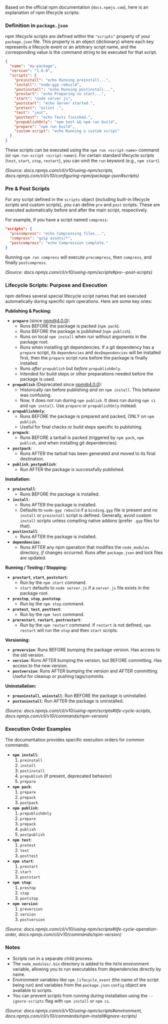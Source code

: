Based on the official npm documentation (`docs.npmjs.com`), here is an explanation of npm lifecycle scripts:

### Definition in `package.json`

npm lifecycle scripts are defined within the `"scripts"` property of your `package.json` file. This property is an object (dictionary) where each key represents a lifecycle event or an arbitrary script name, and the corresponding value is the command string to be executed for that script.

```json
{
  "name": "my-package",
  "version": "1.0.0",
  "scripts": {
    "preinstall": "echo Running preinstall...",
    "install": "node-gyp rebuild",
    "postinstall": "echo Running postinstall...",
    "prestart": "echo Preparing to start...",
    "start": "node server.js",
    "poststart": "echo Server started.",
    "pretest": "eslint .",
    "test": "jest",
    "posttest": "echo Tests finished.",
    "prepublishOnly": "npm test && npm run build",
    "prepare": "npm run build",
    "custom-script": "echo Running a custom script"
  }
}
```

These scripts can be executed using the `npm run <script-name>` command (or `npm run-script <script-name>`). For certain standard lifecycle scripts (`test`, `start`, `stop`, `restart`), you can omit the `run` keyword (e.g., `npm start`).

*(Source: docs.npmjs.com/cli/v10/using-npm/scripts, docs.npmjs.com/cli/v10/configuring-npm/package-json#scripts)*

### Pre & Post Scripts

For any script defined in the `scripts` object (including built-in lifecycle scripts and custom scripts), you can define `pre` and `post` scripts. These are executed automatically before and after the main script, respectively.

For example, if you have a script named `compress`:

```json
"scripts": {
  "precompress": "echo Compressing files...",
  "compress": "gzip assets/*",
  "postcompress": "echo Compression complete."
}
```

Running `npm run compress` will execute `precompress`, then `compress`, and finally `postcompress`.

*(Source: docs.npmjs.com/cli/v10/using-npm/scripts#pre--post-scripts)*

### Lifecycle Scripts: Purpose and Execution

npm defines several special lifecycle script names that are executed automatically during specific npm operations. Here are some key ones:

**Publishing & Packing:**

*   **`prepare`** (since npm@4.0.0):
    *   Runs BEFORE the package is packed (`npm pack`).
    *   Runs BEFORE the package is published (`npm publish`).
    *   Runs on local `npm install` when run without arguments in the package root.
    *   Runs when installing git dependencies. If a git dependency has a `prepare` script, its `dependencies` and `devDependencies` will be installed first, then the `prepare` script runs before the package is finally installed.
    *   Runs *after* `prepublish` but *before* `prepublishOnly`.
    *   Intended for build steps or other preparations needed before the package is used.
*   **`prepublish`** (Deprecated since npm@4.0.0):
    *   Historically ran before publishing *and* on `npm install`. This behavior was confusing.
    *   Now, it does *not* run during `npm publish`. It *does* run during `npm ci` and `npm install`. Use `prepare` or `prepublishOnly` instead.
*   **`prepublishOnly`**:
    *   Runs BEFORE the package is prepared and packed, ONLY on `npm publish`.
    *   Useful for final checks or build steps specific to publishing.
*   **`prepack`**:
    *   Runs BEFORE a tarball is packed (triggered by `npm pack`, `npm publish`, and when installing git dependencies).
*   **`postpack`**:
    *   Runs AFTER the tarball has been generated and moved to its final destination.
*   **`publish`**, **`postpublish`**:
    *   Run AFTER the package is successfully published.

**Installation:**

*   **`preinstall`**:
    *   Runs BEFORE the package is installed.
*   **`install`**:
    *   Runs AFTER the package is installed.
    *   Defaults to `node-gyp rebuild` if a `binding.gyp` file is present and no `install` or `preinstall` script is defined. Generally, avoid custom `install` scripts unless compiling native addons (prefer `.gyp` files for that).
*   **`postinstall`**:
    *   Runs AFTER the package is installed.
*   **`dependencies`**:
    *   Runs AFTER any npm operation that modifies the `node_modules` directory, *if* changes occurred. Runs after `package.json` and lock files are updated.

**Running / Testing / Stopping:**

*   **`prestart`**, **`start`**, **`poststart`**:
    *   Run by the `npm start` command.
    *   `start` defaults to `node server.js` if a `server.js` file exists in the package root.
*   **`prestop`**, **`stop`**, **`poststop`**:
    *   Run by the `npm stop` command.
*   **`pretest`**, **`test`**, **`posttest`**:
    *   Run by the `npm test` command.
*   **`prerestart`**, **`restart`**, **`postrestart`**:
    *   Run by the `npm restart` command. If `restart` is not defined, `npm restart` will run the `stop` and then `start` scripts.

**Versioning:**

*   **`preversion`**: Runs BEFORE bumping the package version. Has access to the old version.
*   **`version`**: Runs AFTER bumping the version, but BEFORE committing. Has access to the new version.
*   **`postversion`**: Runs AFTER bumping the version and AFTER committing. Useful for cleanup or pushing tags/commits.

**Uninstallation:**

*   **`preuninstall`**, **`uninstall`**: Run BEFORE the package is uninstalled.
*   **`postuninstall`**: Run AFTER the package is uninstalled.

*(Source: docs.npmjs.com/cli/v10/using-npm/scripts#life-cycle-scripts, docs.npmjs.com/cli/v10/commands/npm-version)*

### Execution Order Examples

The documentation provides specific execution orders for common commands:

*   **`npm install`**:
    1.  `preinstall`
    2.  `install`
    3.  `postinstall`
    4.  `prepublish` (if present, deprecated behavior)
    5.  `prepare`
*   **`npm pack`**:
    1.  `prepare`
    2.  `prepack`
    3.  `postpack`
*   **`npm publish`**:
    1.  `prepublishOnly`
    2.  `prepare`
    3.  `prepack`
    4.  `publish`
    5.  `postpublish`
*   **`npm test`**:
    1.  `pretest`
    2.  `test`
    3.  `posttest`
*   **`npm start`**:
    1.  `prestart`
    2.  `start`
    3.  `poststart`
*   **`npm stop`**:
    1.  `prestop`
    2.  `stop`
    3.  `poststop`
*   **`npm version`**:
    1.  `preversion`
    2.  `version`
    3.  `postversion`

*(Source: docs.npmjs.com/cli/v10/using-npm/scripts#life-cycle-operation-order, docs.npmjs.com/cli/v10/commands/npm-version)*

### Notes

*   Scripts run in a separate child process.
*   The `node_modules/.bin` directory is added to the `PATH` environment variable, allowing you to run executables from dependencies directly by name.
*   Environment variables like `npm_lifecycle_event` (the name of the script being run) and variables from the `package.json` `config` object are available to scripts.
*   You can prevent scripts from running during installation using the `--ignore-scripts` flag with `npm install` or `npm ci`.

*(Source: docs.npmjs.com/cli/v10/using-npm/scripts#environment, docs.npmjs.com/cli/v10/commands/npm-install#ignore-scripts)*